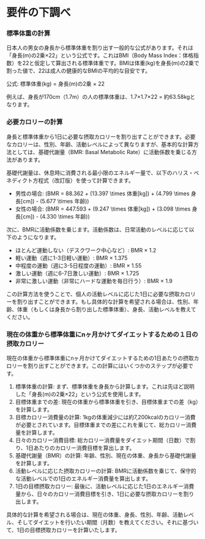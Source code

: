 # 要件の下調べ

### 標準体重の計算

日本人の男女の身長から標準体重を割り出す一般的な公式があります。それは「身長(m)の2乗×22」という公式です。これはBMI（Body Mass Index：体格指数）を22と仮定して算出される標準体重です。BMIは体重(kg)を身長(m)の2乗で割った値で、22は成人の健康的なBMIの平均的な目安です。

公式: 標準体重(kg) = 身長(m)の2乗 × 22

例えば、身長が170cm（1.7m）の人の標準体重は、1.7×1.7×22 = 約63.58kgとなります。

### 必要カロリーの計算
身長と標準体重から1日に必要な摂取カロリーを割り出すことができます。必要なカロリーは、性別、年齢、活動レベルによって異なりますが、基本的な計算方法としては、基礎代謝量（BMR: Basal Metabolic Rate）に活動係数を乗じる方法があります。

基礎代謝量は、休息時に消費される最小限のエネルギー量で、以下のハリス・ベネディクト方程式（改訂版）を使って計算できます。

- 男性の場合: \(BMR = 88.362 + (13.397 \times 体重[kg]) + (4.799 \times 身長[cm]) - (5.677 \times 年齢)\)
- 女性の場合: \(BMR = 447.593 + (9.247 \times 体重[kg]) + (3.098 \times 身長[cm]) - (4.330 \times 年齢)\)

次に、BMRに活動係数を乗じます。活動係数は、日常活動のレベルに応じて以下のようになります。

- ほとんど運動しない（デスクワーク中心など）: BMR × 1.2
- 軽い運動（週に1-3日軽い運動）: BMR × 1.375
- 中程度の運動（週に3-5日程度の運動）: BMR × 1.55
- 激しい運動（週に6-7日激しい運動）: BMR × 1.725
- 非常に激しい運動（非常にハードな運動を毎日行う）: BMR × 1.9

この計算方法を使うことで、個人の活動レベルに応じた1日に必要な摂取カロリーを割り出すことができます。もし具体的な計算を希望される場合は、性別、年齢、体重（もしくは身長から割り出した標準体重）、身長、活動レベルを教えてください。

### 現在の体重から標準体重にnヶ月かけてダイエットするための１日の摂取カロリー
現在の体重から標準体重にnヶ月かけてダイエットするための1日あたりの摂取カロリーを割り出すことができます。この計算にはいくつかのステップが必要です。

1. 標準体重の計算: まず、標準体重を身長から計算します。これは先ほど説明した「身長(m)の2乗×22」という公式を使用します。
2. 目標体重までの差: 現在の体重から標準体重を引き、目標体重までの差（kg）を計算します。
3. 目標カロリー消費量の計算: 1kgの体重減少には約7,200kcalのカロリー消費が必要とされています。目標体重までの差にこれを乗じて、総カロリー消費量を計算します。
4. 日々のカロリー消費目標: 総カロリー消費量をダイエット期間（日数）で割り、1日あたりのカロリー消費目標を算出します。
5. 基礎代謝量（BMR）の計算: 年齢、性別、現在の体重、身長から基礎代謝量を計算します。
6. 活動レベルに応じた摂取カロリーの計算: BMRに活動係数を乗じて、保守的な活動レベルでの1日のエネルギー消費量を算出します。
7. 1日の目標摂取カロリー: 最後に、活動レベルに応じた1日のエネルギー消費量から、日々のカロリー消費目標を引き、1日に必要な摂取カロリーを割り出します。

具体的な計算を希望される場合は、現在の体重、身長、性別、年齢、活動レベル、そしてダイエットを行いたい期間（月数）を教えてください。それに基づいて、1日の目標摂取カロリーを計算いたします。

